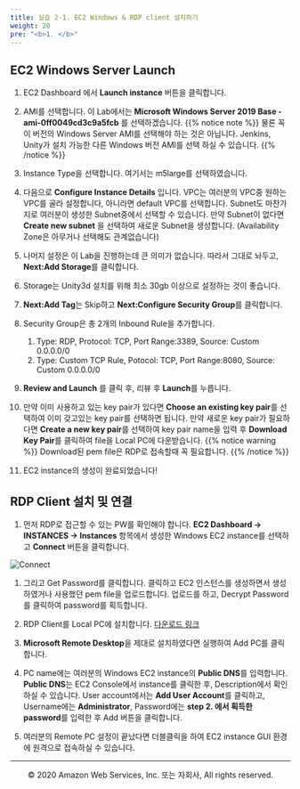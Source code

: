 ```yaml
---
title: 실습 2-1. EC2 Windows & RDP client 설치하기
weight: 20
pre: "<b>1. </b>"
---
```


## EC2 Windows Server Launch 

1. EC2 Dashboard 에서 **Launch instance** 버튼을 클릭합니다.

2. AMI를 선택합니다. 이 Lab에서는 **Microsoft Windows Server 2019 Base - ami-0ff0049cd3c9a5fcb** 를 선택하겠습니다.
{{% notice note %}}
물론 꼭 이 버전의 Windows Server AMI를 선택해야 하는 것은 아닙니다. Jenkins, Unity가 설치 가능한 다른 Windows 버전 AMI를 선택 하실 수 있습니다.
{{% /notice %}} 

3. Instance Type을 선택합니다. 여기서는 m5large를 선택하였습니다.

4. 다음으로 **Configure Instance Details** 입니다. VPC는 여러분의 VPC중 원하는 VPC를 골라 설정합니다, 아니라면 default VPC를 선택합니다. Subnet도 마찬가지로 여러분이 생성한 Subnet중에서 선택할 수 있습니다. 만약 Subnet이 없다면 **Create new subnet** 을 선택하여 새로운 Subnet을 생성합니다. (Availability Zone은 아무거나 선택해도 관계없습니다)

5. 나머지 설정은 이 Lab을 진행하는데 큰 의미가 없습니다. 따라서 그대로 놔두고, **Next:Add Storage**를 클릭합니다.

6. Storage는 Unity3d 설치를 위해 최소 30gb 이상으로 설정하는 것이 좋습니다.

7. **Next:Add Tag**는 Skip하고 **Next:Configure Security Group**를 클릭합니다.

8. Security Group은 총 2개의 Inbound Rule을 추가합니다.
   1. Type: RDP, Protocol: TCP, Port Range:3389, Source: Custom 0.0.0.0/0
   2. Type: Custom TCP Rule, Potocol: TCP, Port Range:8080, Source: Custom 0.0.0.0/0

9. **Review and Launch** 를 클릭 후, 리뷰 후 **Launch**를 누릅니다.

10. 만약 이미 사용하고 있는 key pair가 있다면 **Choose an existing key pair**를 선택하여 이미 갖고있는 key pair를 선택하면 됩니다. 만약 새로운 key pair가 필요하다면 **Create a new key pair**를 선택하여 key pair name을 입력 후 **Download Key Pair**를 클릭하여 file을 Local PC에 다운받습니다.
{{% notice warning %}}
Download된 pem file은 RDP로 접속할때 꼭 필요합니다.
{{% /notice %}}

11. EC2 instance의 생성이 완료되었습니다!

## RDP Client 설치 및 연결

1. 먼저 RDP로 접근할 수 있는 PW를 확인해야 합니다. **EC2 Dashboard -> INSTANCES -> Instances** 항목에서 생성한 Windows EC2 instance를 선택하고 **Connect** 버튼을 클릭합니다. 

![Connect](/images/ec2/ec2connect.png)

1. 그리고 Get Password를 클릭합니다. 클릭하고 EC2 인스턴스를 생성하면서 생성하였거나 사용했던 pem file을 업로드합니다. 업로드를 하고, Decrypt Password를 클릭하여 password를 획득합니다. 

2. RDP Client를 Local PC에 설치합니다. [다운로드 링크](https://www.microsoft.com/ko-kr/p/microsoft-remote-desktop/9wzdncrfj3ps)

3. **Microsoft Remote Desktop**을 제대로 설치하였다면 실행하여 Add PC를 클릭합니다.

4. PC name에는 여러분의 Windows EC2 instance의 **Public DNS**를 입력합니다. **Public DNS**는 EC2 Console에서 instance를 클릭한 후, Description에서 확인하실 수 있습니다. User account에서는 **Add User Account**를 클릭하고, Username에는 **Administrator**, Password에는 **step 2. 에서 획득한 password**를 입력한 후 Add 버튼을 클릭합니다.

5. 여러분의 Remote PC 설정이 끝났다면 더블클릭을 하여 EC2 instance GUI 환경에 원격으로 접속하실 수 있습니다.






---
<p align="center">
© 2020 Amazon Web Services, Inc. 또는 자회사, All rights reserved.
</p>
